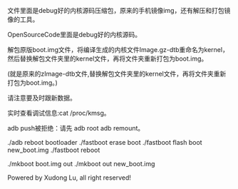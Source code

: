 文件里面是debug好的内核源码压缩包，原来的手机镜像img，还有解压和打包镜像的工具。

OpenSourceCode里面是debug好的内核源码。

解包原版boot.img文件，将编译生成的内核文件Image.gz-dtb重命名为kernel，然后替换解包文件夹里的kernel文件，再将文件夹重新打包为boot.img。

(就是原来的zImage-dtb文件,替换解包文件夹里的kernel文件，再将文件夹重新打包为boot.img。)

请注意要及时跟新数据。

实时查看调试信息:cat /proc/kmsg。

adb push被拒绝：请先
adb root
adb remount。

./adb reboot bootloader
./fastboot erase boot
./fastboot flash boot new_boot.img
./fastboot reboot

./mkboot boot.img out
./mkboot out new_boot.img



Powered by Xudong Lu, all right reserved!
